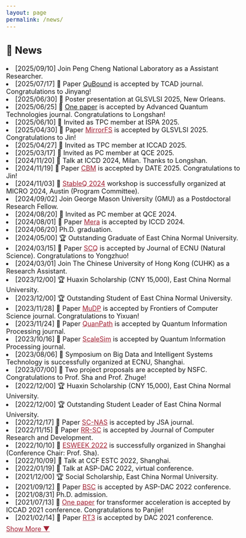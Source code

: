 ```yaml
---
layout: page
permalink: /news/
---
```

<style>
    body {
        font-size: 18px;
    }
    .hidden {
        display: none;
    }
    #more-btn {
      margin-top: 10px;
      cursor: pointer;
      color: #a32133;
      text-decoration: underline;
    }
    a {
      color: #a32133;
    }
    .news-date {
      color: gray;
      margin-right: 0.5em;
    }
</style>

[comment]: <> (paper, service, award, talk, contribution)
<section>
  <h2>📢 News</h2>
  <li>[2025/09/10] Join Peng Cheng National Laboratory as a Assistant Researcher.</li>
  <li>[2025/07/17] 📝 Paper <a href="">QuBound</a> is accepted by TCAD journal. Congratulations to Jinyang!</li>
  <li>[2025/06/30] 🎤 Poster presentation at GLSVLSI 2025, New Orleans.</li>
  <li>[2025/06/25] 📝 <a href="">One paper</a> is accepted by Advanced Quantum Technologies journal. Congratulations to Longshan!</li>
  <li>[2025/06/10] 🙌 Invited as TPC member at ISPA 2025.</li>
  <li>[2025/04/30] 📝 Paper <a href="https://dl.acm.org/doi/10.1145/3716368.3735146">MirrorFS</a> is accepted by GLSVLSI 2025. Congratulations to Jin!</li>
  <li>[2025/04/27] 🙌 Invited as TPC member at ICCAD 2025.</li>
  <li>[2025/03/17] 🙌 Invited as PC member at QCE 2025.</li>
  <li>[2024/11/20] 🎤 Talk at ICCD 2024, Milan. Thanks to Longshan.</li>
  <li>[2024/11/19] 📝 Paper <a href="https://ieeexplore.ieee.org/abstract/document/10993028?casa_token=qbznp401g9cAAAAA:EvHkfNzQGuFxNQpk9wzAJ96Yg7xKOzVA0ImanRRUx1JEcrxBJbByPI_zgrDOAyyyIA-kUmk">CBM</a> is accepted by DATE 2025. Congratulations to Jin!</li>
  <li>[2024/11/03] 🙌 <a href="https://stableq.org/">StableQ 2024</a> workshop is successfully organized at MICRO 2024, Austin (Program Committee).</li>
  <li>[2024/09/02] Join George Mason University (GMU) as a Postdoctoral Research Fellow.</li>
  <li>[2024/08/20] 🙌 Invited as PC member at QCE 2024.</li>
  <li>[2024/08/01] 📝 Paper <a href="https://ieeexplore.ieee.org/abstract/document/10818024?casa_token=Tnd7EVPKU-MAAAAA:TtlUGJ_ksgohxNXhBqcwqSbBJGbH8L2jQdnkO2Q-VFUjlFdT1KR3IOJz9lCd6u6dYSYr52w">Mera</a> is accepted by ICCD 2024.</li>
  <li>[2024/06/20] Ph.D. graduation. </li>
  <li>[2024/05/00] 🏆 Outstanding Graduate of East China Normal University.</li>
  <li>[2024/03/15] 📝 Paper <a href="https://xblk.ecnu.edu.cn/CN/10.3969/j.issn.1000-5641.2024.02.009">SCQ</a> is accepted by Journal of ECNU (Natural Science). Congratulations to Yongzhuo!</li>
  <li>[2024/03/01] Join The Chinese University of Hong Kong (CUHK) as a Research Assistant.</li>
  <li>[2023/12/00] 🏆 Huaxin Scholarship (CNY 15,000), East China Normal University.</li>
  <li>[2023/12/00] 🏆 Outstanding Student of East China Normal University.</li>
  <li>[2023/11/28] 📝 Paper <a href="https://link.springer.com/article/10.1007/s11704-023-3566-y">MuDP</a> is accepted by Frontiers of Computer Science journal. Congratulations to Yixuan!</li>
  <li>[2023/11/24] 📝 Paper <a href="https://link.springer.com/article/10.1007/s11128-023-04192-x">QuanPath</a> is accepted by Quantum Information Processing journal.</li>
  <li>[2023/10/16] 📝 Paper <a href="https://link.springer.com/article/10.1007/s11128-023-04160-5">ScaleSim</a> is accepted by Quantum Information Processing journal.</li>
  <li>[2023/08/06] 🙌 Symposium on Big Data and Intelligent Systems Technology is successfully organized at ECNU, Shanghai.</li>
  <li>[2023/07/00] 📝 Two project proposals are accepted by NSFC. Congratulations to Prof. Sha and Prof. Zhuge!</li>
  <li>[2022/12/00] 🏆 Huaxin Scholarship (CNY 15,000), East China Normal University.</li>
  <li>[2022/12/00] 🏆 Outstanding Student Leader of East China Normal University.</li>
  <li>[2022/12/17] 📝 Paper <a href="https://www.sciencedirect.com/science/article/abs/pii/S1383762122002958">SC-NAS</a> is accepted by JSA journal.</li>
  <li>[2022/11/15] 📝 Paper <a href="https://crad.ict.ac.cn/en/article/Y2024/I4/840">RR-SC</a> is accepted by Journal of Computer Research and Development.</li>
  <li>[2022/10/10] 🙌 <a href="https://esweek.org/">ESWEEK 2022</a> is successfully organized in Shanghai (Conference Chair: Prof. Sha).</li>
  <li>[2022/10/09] 🎤 Talk at CCF ESTC 2022, Shanghai.</li>
  <li>[2022/01/19] 🎤 Talk at ASP-DAC 2022, virtual conference.</li>
  <li>[2021/12/00] 🏆 Social Scholarship, East China Normal University.</li>
  <li>[2021/09/12] 📝 Paper <a href="https://crad.ict.ac.cn/en/article/Y2024/I4/840">BSC</a> is accepted by ASP-DAC 2022 conference.</li>
  <li>[2021/08/31] Ph.D. admission.</li>
  <li>[2021/07/13] 📝 <a href="https://ieeexplore.ieee.org/abstract/document/9643586?casa_token=tILZxO-EEhwAAAAA:m2ccbWRNOGm5QsM4PGzYZ0sz1I2CFDEJLG6YaXnIrjyp-tzcLfc4CI-kWJtd0JGRPYVZY-U">One paper</a> for transformer acceleration is accepted by ICCAD 2021 conference. Congratulations to Panjie!</li>
  <li>[2021/02/14] 📝 Paper <a href="https://ieeexplore.ieee.org/abstract/document/9586295?casa_token=_-TgosNFim4AAAAA:oRP_KXYaTCITWTgXZtbNF7wFjhDZet1RyfqL9K632YgSohfmelf0zIYPhoaNYW5IRQ-O5rI">RT3</a> is accepted by DAC 2021 conference.</li>
  <div id="more-btn">Show More <span id="arrow">&#9660;</span></div>
</section>

<script>
  const allItems = document.querySelectorAll('li');
  const moreBtn = document.getElementById("more-btn");
  let expanded = false;

  allItems.forEach((item, index) => {
    if (index >= 20) {
      item.classList.add('hidden');
    }
  });

  moreBtn.addEventListener("click", () => {
    expanded = !expanded;

    allItems.forEach((item, index) => {
      if (index >= 20) {
        item.classList.toggle('hidden', !expanded);
      }
    });

    if (expanded) {
      moreBtn.innerHTML = 'Show Less <span id="arrow">&#9650;</span>';
    } else {
      moreBtn.innerHTML = 'Show More <span id="arrow">&#9660;</span>';
    }
  });

  document.querySelectorAll('li').forEach(li => {
    li.innerHTML = li.innerHTML.replace(/\[(\d{4}\/\d{2})\/\d{2}\]/g, '<span class="news-date">$1</span>');
  });
</script>


